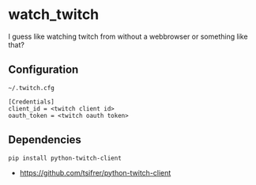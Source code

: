 # watch_twitch
I guess like watching twitch from without a webbrowser or something like that?

## Configuration
`~/.twitch.cfg`
```
[Credentials]
client_id = <twitch client id>
oauth_token = <twitch oauth token>
```

## Dependencies
`pip install python-twitch-client`
* https://github.com/tsifrer/python-twitch-client
